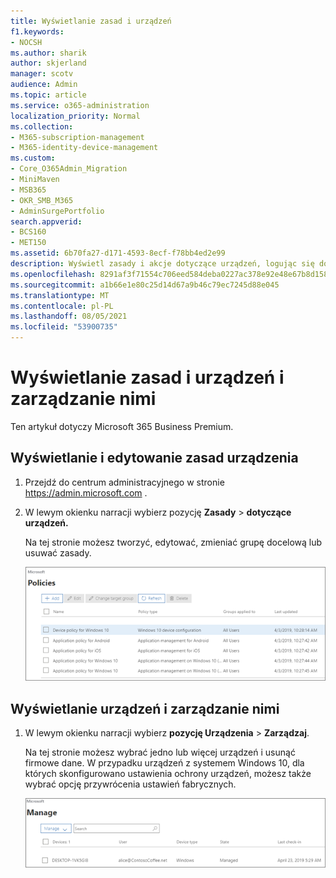 ```yaml
---
title: Wyświetlanie zasad i urządzeń
f1.keywords:
- NOCSH
ms.author: sharik
author: skjerland
manager: scotv
audience: Admin
ms.topic: article
ms.service: o365-administration
localization_priority: Normal
ms.collection:
- M365-subscription-management
- M365-identity-device-management
ms.custom:
- Core_O365Admin_Migration
- MiniMaven
- MSB365
- OKR_SMB_M365
- AdminSurgePortfolio
search.appverid:
- BCS160
- MET150
ms.assetid: 6b70fa27-d171-4593-8ecf-f78bb4ed2e99
description: Wyświetl zasady i akcje dotyczące urządzeń, logując się do usługi Microsoft 365 dla firm przy użyciu poświadczeń administratora globalnego.
ms.openlocfilehash: 8291af3f71554c706eed584deba0227ac378e92e48e67b8d15841e6766982f8c
ms.sourcegitcommit: a1b66e1e80c25d14d67a9b46c79ec7245d88e045
ms.translationtype: MT
ms.contentlocale: pl-PL
ms.lasthandoff: 08/05/2021
ms.locfileid: "53900735"
---
```

# <a name="view-and-manage-policies-and-devices"></a>Wyświetlanie zasad i urządzeń i zarządzanie nimi

Ten artykuł dotyczy Microsoft 365 Business Premium.

## <a name="view-and-edit-device-policies"></a>Wyświetlanie i edytowanie zasad urządzenia

1.  Przejdź do centrum administracyjnego w stronie <a href="https://go.microsoft.com/fwlink/p/?linkid=837890" target="_blank">https://admin.microsoft.com</a> .
2. W lewym okienku narracji wybierz pozycję **Zasady** \> **dotyczące urządzeń.**

    Na tej stronie możesz tworzyć, edytować, zmieniać grupę docelową lub usuwać zasady.

    ![Screenshot of the Policies page](../media/devicepolicies.png)
  
## <a name="view-and-manage-devices"></a>Wyświetlanie urządzeń i zarządzanie nimi

1. W lewym okienku narracji wybierz **pozycję Urządzenia** \> **Zarządzaj**. 
    
    Na tej stronie możesz wybrać jedno lub więcej urządzeń i usunąć firmowe dane. W przypadku urządzeń z systemem Windows 10, dla których skonfigurowano ustawienia ochrony urządzeń, możesz także wybrać opcję przywrócenia ustawień fabrycznych.
  
   ![Strona Zarządzanie urządzeniami](../media/devicesmanage.png)

